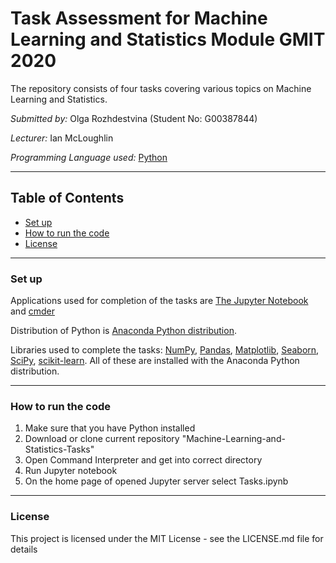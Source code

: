# Task Assessment for Machine Learning and Statistics Module GMIT 2020

The repository consists of four tasks covering various topics on Machine Learning and Statistics.

*Submitted by:* Olga Rozhdestvina (Student No: G00387844) 

*Lecturer:* Ian McLoughlin

*Programming Language used:* [Python](https://www.python.org/)


----


## Table of Contents
* [Set up](#set_up)
* [How to run the code](#how_to_run_the_code)
* [License](#licence)


----


### Set up <a name="set_up"></a>

Applications used for completion of the tasks are [The Jupyter Notebook](https://jupyter.org/) and [cmder](http://cmder.net/)

Distribution of Python is [Anaconda Python distribution](https://www.anaconda.com/). 

Libraries used to complete the tasks: [NumPy](https://numpy.org/), [Pandas](https://pandas.pydata.org/), [Matplotlib](https://matplotlib.org/), [Seaborn](https://seaborn.pydata.org/), [SciPy](https://www.scipy.org/), [scikit-learn](https://scikit-learn.org/stable/). All of these are installed with the Anaconda Python distribution.


----


###  How to run the code <a name="how_to_run_the_code"></a>

1. Make sure that you have Python installed
2. Download or clone current repository "Machine-Learning-and-Statistics-Tasks"
3. Open Command Interpreter and get into correct directory
4. Run Jupyter notebook
5. On the home page of opened Jupyter server select Tasks.ipynb

----

### License <a name="licence"></a>

This project is licensed under the MIT License - see the LICENSE.md file for details
